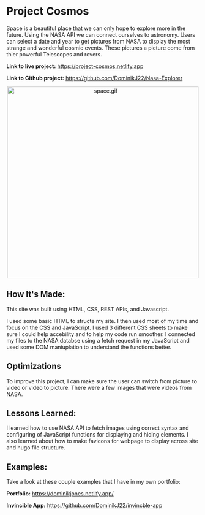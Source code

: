 # Project Cosmos

Space is a beautiful place that we can only hope to explore more in the future. Using the NASA API we can connect ourselves to astronomy. Users can select a date and year to get pictures from NASA to display the most strange and wonderful cosmic events. These pictures a picture come from thier powerful Telescopes and rovers. 

**Link to live project:** https://project-cosmos.netlify.app


**Link to Github project:** https://github.com/DominikJ22/Nasa-Explorer

<p align="center">
<img width="500" src="invi.gif" alt="space.gif"/> 
</p>

## How It's Made:

This site was built using HTML, CSS, REST APIs, and Javascript. 
 
 I used some basic HTML to structe my site. I then used most of my time and focus on the CSS and JavaScript. I used 3 different CSS sheets to make sure I could help accebility and to help my code run smoother. I connected my files to the NASA databse using a fetch request in my JavaScript and used some DOM maniuplation to understand the functions better.

## Optimizations
To improve this project, I can make sure the user can switch from picture to video or video to picture. There were a few images that were videos from NASA.

## Lessons Learned:
I learned how to use NASA API to fetch images using correct syntax
and configuring of JavaScript functions for displaying and hiding elements. I also learned about how to make favicons for webpage to display across site and hugo file structure.

## Examples:
Take a look at these couple examples that I have in my own portfolio:

**Portfolio:** https://dominikjones.netlify.app/

**Invincible App:** https://github.com/DominikJ22/invincble-app